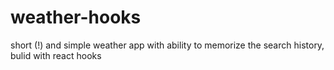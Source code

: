 # weather-hooks
short (!) and simple weather app with ability to memorize the search history,
bulid with react hooks
